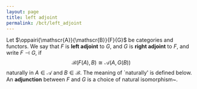```yaml
---
layout: page
title: left adjoint
permalink: /bct/left_adjoint
---
```

Let $\oppairi{\mathscr{A}}{\mathscr{B}}{F}{G}$ be categories and functors.  We say that $F$ is **left adjoint**    to $G$, and $G$ is **right adjoint** to $F$, and write $F \dashv G$,     if   $$          \mathscr{B}(F(A), B) \cong \mathscr{A}(A, G(B)) $$   naturally in $A \in \mathscr{A}$ and $B \in \mathscr{B}$.  The meaning of `naturally' is defined below.  An **adjunction** between $F$ and $G$ is a choice of natural isomorphism~.
